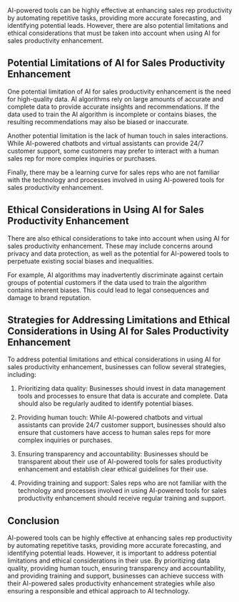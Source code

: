 
AI-powered tools can be highly effective at enhancing sales rep productivity by automating repetitive tasks, providing more accurate forecasting, and identifying potential leads. However, there are also potential limitations and ethical considerations that must be taken into account when using AI for sales productivity enhancement.

Potential Limitations of AI for Sales Productivity Enhancement
--------------------------------------------------------------

One potential limitation of AI for sales productivity enhancement is the need for high-quality data. AI algorithms rely on large amounts of accurate and complete data to provide accurate insights and recommendations. If the data used to train the AI algorithm is incomplete or contains biases, the resulting recommendations may also be biased or inaccurate.

Another potential limitation is the lack of human touch in sales interactions. While AI-powered chatbots and virtual assistants can provide 24/7 customer support, some customers may prefer to interact with a human sales rep for more complex inquiries or purchases.

Finally, there may be a learning curve for sales reps who are not familiar with the technology and processes involved in using AI-powered tools for sales productivity enhancement.

Ethical Considerations in Using AI for Sales Productivity Enhancement
---------------------------------------------------------------------

There are also ethical considerations to take into account when using AI for sales productivity enhancement. These may include concerns around privacy and data protection, as well as the potential for AI-powered tools to perpetuate existing social biases and inequalities.

For example, AI algorithms may inadvertently discriminate against certain groups of potential customers if the data used to train the algorithm contains inherent biases. This could lead to legal consequences and damage to brand reputation.

Strategies for Addressing Limitations and Ethical Considerations in Using AI for Sales Productivity Enhancement
---------------------------------------------------------------------------------------------------------------

To address potential limitations and ethical considerations in using AI for sales productivity enhancement, businesses can follow several strategies, including:

1. Prioritizing data quality: Businesses should invest in data management tools and processes to ensure that data is accurate and complete. Data should also be regularly audited to identify potential biases.

2. Providing human touch: While AI-powered chatbots and virtual assistants can provide 24/7 customer support, businesses should also ensure that customers have access to human sales reps for more complex inquiries or purchases.

3. Ensuring transparency and accountability: Businesses should be transparent about their use of AI-powered tools for sales productivity enhancement and establish clear ethical guidelines for their use.

4. Providing training and support: Sales reps who are not familiar with the technology and processes involved in using AI-powered tools for sales productivity enhancement should receive regular training and support.

Conclusion
----------

AI-powered tools can be highly effective at enhancing sales rep productivity by automating repetitive tasks, providing more accurate forecasting, and identifying potential leads. However, it is important to address potential limitations and ethical considerations in their use. By prioritizing data quality, providing human touch, ensuring transparency and accountability, and providing training and support, businesses can achieve success with their AI-powered sales productivity enhancement strategies while also ensuring a responsible and ethical approach to AI technology.

